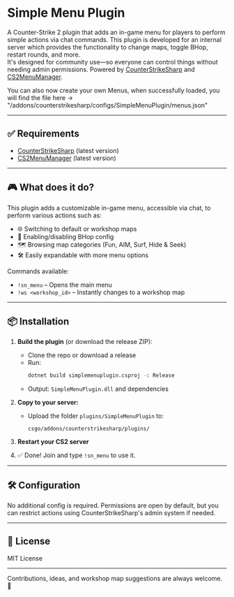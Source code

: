 ﻿# Simple Menu Plugin

A Counter-Strike 2 plugin that adds an in-game menu for players to perform simple actions via chat commands. This plugin is developed for an internal server which provides the functionality to change maps, toggle BHop, restart rounds, and more.  
It's designed for community use—so everyone can control things without needing admin permissions. Powered by [CounterStrikeSharp](https://github.com/roflmuffin/CounterStrikeSharp) and [CS2MenuManager](https://github.com/schwarper/CS2MenuManager).

You can also now create your own Menus, when successfully loaded, you will find the file here -> "/addons/counterstrikesharp/configs/SimpleMenuPlugin/menus.json"

---

## ✅ Requirements

- [CounterStrikeSharp](https://github.com/roflmuffin/CounterStrikeSharp) (latest version)
- [CS2MenuManager](https://github.com/schwarper/CS2MenuManager) (latest version)
---

## 🎮 What does it do?

This plugin adds a customizable in-game menu, accessible via chat, to perform various actions such as:

- 🌐 Switching to default or workshop maps
- 🐰 Enabling/disabling BHop config
- 🗺️ Browsing map categories (Fun, AIM, Surf, Hide & Seek)
- 🛠️ Easily expandable with more menu options

Commands available:

- `!sn_menu` – Opens the main menu
- `!ws <workshop_id>` – Instantly changes to a workshop map

---

## 📦 Installation

1. **Build the plugin** (or download the release ZIP):
   - Clone the repo or download a release
   - Run:  
     ```bash
     dotnet build simplemenuplugin.csproj -c Release
     ```
   - Output: `SimpleMenuPlugin.dll` and dependencies

2. **Copy to your server:**
   - Upload the folder `plugins/SimpleMenuPlugin` to:
     ```
     csgo/addons/counterstrikesharp/plugins/
     ```

3. **Restart your CS2 server**

4. ✅ Done! Join and type `!sn_menu` to use it.

---

## 🛠️ Configuration

No additional config is required. Permissions are open by default, but you can restrict actions using CounterStrikeSharp's admin system if needed.

---

## 📜 License

MIT License

---

Contributions, ideas, and workshop map suggestions are always welcome. 🎉